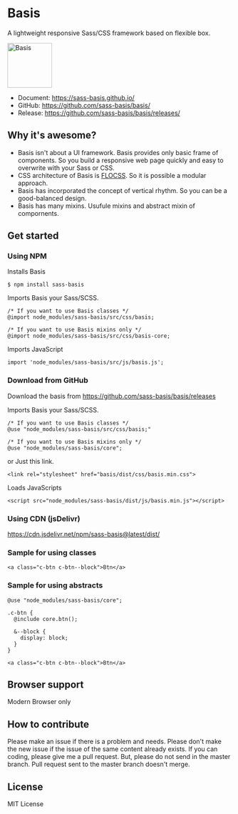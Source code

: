 # Basis
A lightweight responsive Sass/CSS framework based on flexible box.

<img src="https://avatars0.githubusercontent.com/u/18589717?v=3&s=200" alt="Basis" width="100" />

* Document: https://sass-basis.github.io/
* GitHub: https://github.com/sass-basis/basis/
* Release: https://github.com/sass-basis/basis/releases/

## Why it's awesome?

* Basis isn't about a UI framework. Basis provides only basic frame of components. So you build a responsive web page quickly and easy to overwrite with your Sass or CSS.
* CSS architecture of Basis is [FLOCSS](https://github.com/hiloki/flocss). So it is possible a modular approach.
* Basis has incorporated the concept of vertical rhythm. So you can be a good-balanced design.
* Basis has many mixins. Usufule mixins and abstract mixin of compornents.

## Get started

### Using NPM

Installs Basis
```
$ npm install sass-basis
```

Imports Basis your Sass/SCSS.
```
/* If you want to use Basis classes */
@import node_modules/sass-basis/src/css/basis;

/* If you want to use Basis mixins only */
@import node_modules/sass-basis/src/css/basis-core;
```

Imports JavaScript
```
import 'node_modules/sass-basis/src/js/basis.js';
```

### Download from GitHub

Download the basis from https://github.com/sass-basis/basis/releases

Imports Basis your Sass/SCSS.
```
/* If you want to use Basis classes */
@use "node_modules/sass-basis/src/css/basis;"

/* If you want to use Basis mixins only */
@use "node_modules/sass-basis/core";
```

or Just this link.
```
<link rel="stylesheet" href="basis/dist/css/basis.min.css">
```

Loads JavaScripts
```
<script src="node_modules/sass-basis/dist/js/basis.min.js"></script>
```

### Using CDN (jsDelivr)
https://cdn.jsdelivr.net/npm/sass-basis@latest/dist/

### Sample for using classes
```
<a class="c-btn c-btn--block">Btn</a>
```

### Sample for using abstracts
```
@use "node_modules/sass-basis/core";

.c-btn {
  @include core.btn();

  &--block {
    display: block;
  }
}
```
```
<a class="c-btn c-btn--block">Btn</a>
```

## Browser support
Modern Browser only

## How to contribute

Please make an issue if there is a problem and needs.
Please don't make the new issue if the issue of the same content already exists.
If you can coding, please give me a pull request.
But, please do not send in the master branch.
Pull request sent to the master branch doesn't merge.

## License

MIT License

